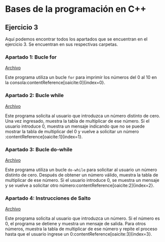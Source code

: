 # Bases de la programación en C++

## Ejercicio 3

Aquí podemos encontrar todos los apartados que se encuentran en el ejercicio 3. Se encuentran en sus respectivas carpetas.

### Apartado 1: Bucle for

[Archivo](https://github.com/Dalvelac/Bases-de-la-programacion-en-Cpp/blob/Ejercicio-3/Ejercicio%203/Apartado%201/Bucle_for.cpp)

Este programa utiliza un bucle `for` para imprimir los números del 0 al 10 en la consola&#8203;:contentReference[oaicite:0]{index=0}.

### Apartado 2: Bucle while

[Archivo](https://github.com/Dalvelac/Bases-de-la-programacion-en-Cpp/blob/Ejercicio-3/Ejercicio%203/Apartado%202/Bucle_while.cpp)

Este programa solicita al usuario que introduzca un número distinto de cero. Una vez ingresado, muestra la tabla de multiplicar de ese número. Si el usuario introduce 0, muestra un mensaje indicando que no se puede mostrar la tabla de multiplicar del 0 y vuelve a solicitar un número&#8203;:contentReference[oaicite:1]{index=1}.

### Apartado 3: Bucle do-while

[Archivo](https://github.com/Dalvelac/Bases-de-la-programacion-en-Cpp/blob/Ejercicio-3/Ejercicio%203/Apartado%203/Bucle_do.cpp)

Este programa utiliza un bucle `do-while` para solicitar al usuario un número distinto de cero. Después de obtener un número válido, muestra la tabla de multiplicar de ese número. Si el usuario introduce 0, se muestra un mensaje y se vuelve a solicitar otro número&#8203;:contentReference[oaicite:2]{index=2}.

### Apartado 4: Instrucciones de Salto

[Archivo](https://github.com/Dalvelac/Bases-de-la-programacion-en-Cpp/blob/Ejercicio-3/Ejercicio%203/Apartado%204/Instrucciones_de_salto.cpp)

Este programa solicita al usuario que introduzca un número. Si el número es 0, el programa se detiene y muestra un mensaje de salida. Para otros números, muestra la tabla de multiplicar de ese número y repite el proceso hasta que el usuario ingrese un 0&#8203;:contentReference[oaicite:3]{index=3}.
